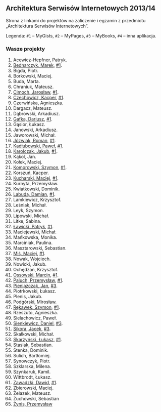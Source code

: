 ## Architektura Serwisów Internetowych 2013/14

Strona z linkami do projektów na zaliczenie i egzamin z przedmiotu „Architektura Serwisów Internetowych”.

Legenda: `#1` – MyGists, `#2` – MyPages, `#3` – MyBooks, `#4` – inna aplikacja.


### Wasze projekty

1. Acewicz-Hepfner, Patryk.
1. [Bednarczyk, Marek](https://github.com/mbednarczyk/my_gists_reedit), [#1](http://mygistsmbednarczyk.herokuapp.com/ ).
1. Bigda, Piotr.
1. Borkowski, Maciej.
1. Buda, Marta.
1. Chraniuk, Mateusz.
1. [Cimoch, Jarosław](https://github.com/jcimoch/mygists), [#1](http://jcimoch-gists.herokuapp.com/).
1. [Czechowicz, Kacper](https://github.com/kipperek/Rails-FirstApp), [#1](http://kczechowicz-gists.herokuapp.com/).
1. Czerwińska, Agnieszka.
1. Dargacz, Mateusz.
1. Dąbrowski, Arkadiusz.
1. [Gafka, Dariusz](https://github.com/dgafka/my_gists), [#1](http://evening-everglades-2118.herokuapp.com/).
1. Gąsior, Łukasz.
1. Janowski, Arkadiusz.
1. Jaworowski, Michał.
1. [Józwiak, Roman](https://github.com/gruchanet/snippeter), [#1](http://snippeter-app.herokuapp.com/).
1. [Kadłubowski, Paweł](https://github.com/kpawel-29/my_gists_with_bootstrap), [#1](http://gistmaster.herokuapp.com/).
1. [Karolczak, Jakub](https://github.com/Taureli/MyGists), [#1](http://mygists-jkarolczak.herokuapp.com/).
1. Kąkol, Jan.
1. Kołek, Maciej.
1. [Komorowski, Szymon](https://github.com/szykom/asi-my-gists), [#1](http://szykom-my-gists.herokuapp.com/).
1. Korszuń, Kacper.
1. [Kucharski, Maciej](https://github.com/Maciekek/my-gists2), [#1](http://my-gists.herokuapp.com/ ).
1. Kurnyta, Przemysław.
1. Kwiatkowski, Dominik.
1. [Labuda, Damian](https://github.com/kaka2991/my_gists), [#1](http://damlab.herokuapp.com/).
1. Lamkiewicz, Krzysztof.
1. Leśniak, Michał.
1. Leyk, Szymon.
1. Lipowski, Michał.
1. Litke, Sabina.
1. [Ławicki, Patryk](https://github.com/true-or-false/myBinaries), [#1](http://mybeanaries.herokuapp.com/).
1. Maciejewski, Michał.
1. Mańkowska, Monika.
1. Marciniak, Paulina.
1. Masztarowski, Sebastian.
1. [Miś, Maciej](https://github.com/MacMisDev/gists), [#1](http://mmgists.heroku.com/).
1. Nowak, Wojciech.
1. Nowicki, Jakub.
1. Ochędzan, Krzysztof.
1. [Ossowski, Marcin](https://github.com/mossowski/my_gists), [#1](http://mossowski-gists.herokuapp.com/).
1. [Paluch, Przemysław](https://github.com/Zhukovo/My_gists-Ruby-on-Rails/tree/production), [#1](http://notateczki.herokuapp.com/).
1. [Pieniążczak, Jan](https://github.com/Pelen/books2), [#3](http://pelen.herokuapp.com/).
1. Piotrkowski, Łukasz.
1. Plenis, Jakub.
1. Podgórski, Mirosław.
1. [Rękawek, Szymon](https://github.com/waveq/MyGists), [#1](http://mygistsszymonrekawek.herokuapp.com/).
1. Rzeszuto, Agnieszka.
1. Sielachowicz, Paweł.
1. [Sienkiewicz, Daniel](https://github.com/henio180/asisecond), [#3](http://asisecond.herokuapp.com/).
1. [Sikora, Jacek](https://github.com/jaresh/my_videos), [#3](http://jsvideos.herokuapp.com/).
1. Skałkowski, Michał.
1. [Skarżyński, Łukasz](https://github.com/LukSkarDev/railsapp), [#1](http://lsgists.herokuapp.com/gists).
1. Stasiak, Sebastian.
1. Stenka, Dominik.
1. Sulich, Bartłomiej.
1. Synowczyk, Piotr.
1. Szklarska, Milena.
1. Szynkaruk, Kamil.
1. Wittbrodt, Łukasz.
1. [Zawadzki, Dawid](https://github.com/ghost717/my_gists), [#1](http://dzawadzki-app.herokuapp.com/).
1. Zbierowski, Maciej.
1. Żelazek, Mateusz.
1. Żuchowski, Sebastian
1. [Żynis, Przemysław](https://github.com/Zynio/MyBooks.git)
